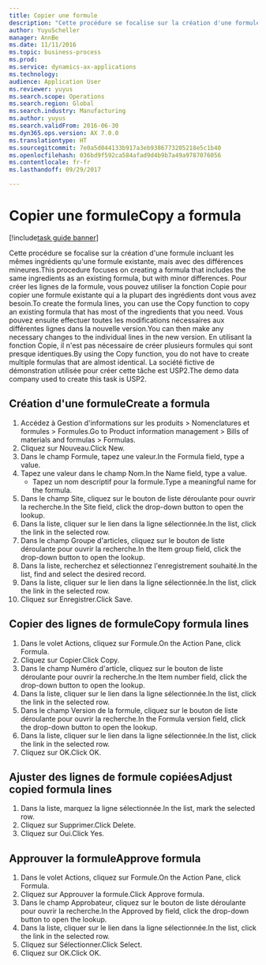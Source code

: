 ```yaml
--- 
title: Copier une formule
description: "Cette procédure se focalise sur la création d'une formule incluant les mêmes ingrédients qu'une formule existante, mais avec des différences mineures."
author: YuyuScheller
manager: AnnBe
ms.date: 11/11/2016
ms.topic: business-process
ms.prod: 
ms.service: dynamics-ax-applications
ms.technology: 
audience: Application User
ms.reviewer: yuyus
ms.search.scope: Operations
ms.search.region: Global
ms.search.industry: Manufacturing
ms.author: yuyus
ms.search.validFrom: 2016-06-30
ms.dyn365.ops.version: AX 7.0.0
ms.translationtype: HT
ms.sourcegitcommit: 7e0a5d044133b917a3eb9386773205218e5c1b40
ms.openlocfilehash: 036bd9f592ca584afad9d4b9b7a49a9787076056
ms.contentlocale: fr-fr
ms.lasthandoff: 09/29/2017

---
```

# <a name="copy-a-formula"></a><span data-ttu-id="70d77-103">Copier une formule</span><span class="sxs-lookup"><span data-stu-id="70d77-103">Copy a formula</span></span>

[!include[task guide banner](../../includes/task-guide-banner.md)]

<span data-ttu-id="70d77-104">Cette procédure se focalise sur la création d'une formule incluant les mêmes ingrédients qu'une formule existante, mais avec des différences mineures.</span><span class="sxs-lookup"><span data-stu-id="70d77-104">This procedure focuses on creating a formula that includes the same ingredients as an existing formula, but with minor differences.</span></span> <span data-ttu-id="70d77-105">Pour créer les lignes de la formule, vous pouvez utiliser la fonction Copie pour copier une formule existante qui a la plupart des ingrédients dont vous avez besoin.</span><span class="sxs-lookup"><span data-stu-id="70d77-105">To create the formula lines, you can use the Copy function to copy an existing formula that has most of the ingredients that you need.</span></span> <span data-ttu-id="70d77-106">Vous pouvez ensuite effectuer toutes les modifications nécessaires aux différentes lignes dans la nouvelle version.</span><span class="sxs-lookup"><span data-stu-id="70d77-106">You can then make any necessary changes to the individual lines in the new version.</span></span> <span data-ttu-id="70d77-107">En utilisant la fonction Copie, il n'est pas nécessaire de créer plusieurs formules qui sont presque identiques.</span><span class="sxs-lookup"><span data-stu-id="70d77-107">By using the Copy function, you do not have to create multiple formulas that are almost identical.</span></span> <span data-ttu-id="70d77-108">La société fictive de démonstration utilisée pour créer cette tâche est USP2.</span><span class="sxs-lookup"><span data-stu-id="70d77-108">The demo data company used to create this task is USP2.</span></span>


## <a name="create-a-formula"></a><span data-ttu-id="70d77-109">Création d'une formule</span><span class="sxs-lookup"><span data-stu-id="70d77-109">Create a formula</span></span>
1. <span data-ttu-id="70d77-110">Accédez à Gestion d'informations sur les produits > Nomenclatures et formules > Formules.</span><span class="sxs-lookup"><span data-stu-id="70d77-110">Go to Product information management > Bills of materials and formulas > Formulas.</span></span>
2. <span data-ttu-id="70d77-111">Cliquez sur Nouveau.</span><span class="sxs-lookup"><span data-stu-id="70d77-111">Click New.</span></span>
3. <span data-ttu-id="70d77-112">Dans le champ Formule, tapez une valeur.</span><span class="sxs-lookup"><span data-stu-id="70d77-112">In the Formula field, type a value.</span></span>
4. <span data-ttu-id="70d77-113">Tapez une valeur dans le champ Nom.</span><span class="sxs-lookup"><span data-stu-id="70d77-113">In the Name field, type a value.</span></span>
    * <span data-ttu-id="70d77-114">Tapez un nom descriptif pour la formule.</span><span class="sxs-lookup"><span data-stu-id="70d77-114">Type a meaningful name for the formula.</span></span>  
5. <span data-ttu-id="70d77-115">Dans le champ Site, cliquez sur le bouton de liste déroulante pour ouvrir la recherche.</span><span class="sxs-lookup"><span data-stu-id="70d77-115">In the Site field, click the drop-down button to open the lookup.</span></span>
6. <span data-ttu-id="70d77-116">Dans la liste, cliquer sur le lien dans la ligne sélectionnée.</span><span class="sxs-lookup"><span data-stu-id="70d77-116">In the list, click the link in the selected row.</span></span>
7. <span data-ttu-id="70d77-117">Dans le champ Groupe d'articles, cliquez sur le bouton de liste déroulante pour ouvrir la recherche.</span><span class="sxs-lookup"><span data-stu-id="70d77-117">In the Item group field, click the drop-down button to open the lookup.</span></span>
8. <span data-ttu-id="70d77-118">Dans la liste, recherchez et sélectionnez l'enregistrement souhaité.</span><span class="sxs-lookup"><span data-stu-id="70d77-118">In the list, find and select the desired record.</span></span>
9. <span data-ttu-id="70d77-119">Dans la liste, cliquer sur le lien dans la ligne sélectionnée.</span><span class="sxs-lookup"><span data-stu-id="70d77-119">In the list, click the link in the selected row.</span></span>
10. <span data-ttu-id="70d77-120">Cliquez sur Enregistrer.</span><span class="sxs-lookup"><span data-stu-id="70d77-120">Click Save.</span></span>

## <a name="copy-formula-lines"></a><span data-ttu-id="70d77-121">Copier des lignes de formule</span><span class="sxs-lookup"><span data-stu-id="70d77-121">Copy formula lines</span></span>
1. <span data-ttu-id="70d77-122">Dans le volet Actions, cliquez sur Formule.</span><span class="sxs-lookup"><span data-stu-id="70d77-122">On the Action Pane, click Formula.</span></span>
2. <span data-ttu-id="70d77-123">Cliquez sur Copier.</span><span class="sxs-lookup"><span data-stu-id="70d77-123">Click Copy.</span></span>
3. <span data-ttu-id="70d77-124">Dans le champ Numéro d'article, cliquez sur le bouton de liste déroulante pour ouvrir la recherche.</span><span class="sxs-lookup"><span data-stu-id="70d77-124">In the Item number field, click the drop-down button to open the lookup.</span></span>
4. <span data-ttu-id="70d77-125">Dans la liste, cliquer sur le lien dans la ligne sélectionnée.</span><span class="sxs-lookup"><span data-stu-id="70d77-125">In the list, click the link in the selected row.</span></span>
5. <span data-ttu-id="70d77-126">Dans le champ Version de la formule, cliquez sur le bouton de liste déroulante pour ouvrir la recherche.</span><span class="sxs-lookup"><span data-stu-id="70d77-126">In the Formula version field, click the drop-down button to open the lookup.</span></span>
6. <span data-ttu-id="70d77-127">Dans la liste, cliquer sur le lien dans la ligne sélectionnée.</span><span class="sxs-lookup"><span data-stu-id="70d77-127">In the list, click the link in the selected row.</span></span>
7. <span data-ttu-id="70d77-128">Cliquez sur OK.</span><span class="sxs-lookup"><span data-stu-id="70d77-128">Click OK.</span></span>

## <a name="adjust-copied-formula-lines"></a><span data-ttu-id="70d77-129">Ajuster des lignes de formule copiées</span><span class="sxs-lookup"><span data-stu-id="70d77-129">Adjust copied formula lines</span></span>
1. <span data-ttu-id="70d77-130">Dans la liste, marquez la ligne sélectionnée.</span><span class="sxs-lookup"><span data-stu-id="70d77-130">In the list, mark the selected row.</span></span>
2. <span data-ttu-id="70d77-131">Cliquez sur Supprimer.</span><span class="sxs-lookup"><span data-stu-id="70d77-131">Click Delete.</span></span>
3. <span data-ttu-id="70d77-132">Cliquez sur Oui.</span><span class="sxs-lookup"><span data-stu-id="70d77-132">Click Yes.</span></span>

## <a name="approve-formula"></a><span data-ttu-id="70d77-133">Approuver la formule</span><span class="sxs-lookup"><span data-stu-id="70d77-133">Approve formula</span></span>
1. <span data-ttu-id="70d77-134">Dans le volet Actions, cliquez sur Formule.</span><span class="sxs-lookup"><span data-stu-id="70d77-134">On the Action Pane, click Formula.</span></span>
2. <span data-ttu-id="70d77-135">Cliquez sur Approuver la formule.</span><span class="sxs-lookup"><span data-stu-id="70d77-135">Click Approve formula.</span></span>
3. <span data-ttu-id="70d77-136">Dans le champ Approbateur, cliquez sur le bouton de liste déroulante pour ouvrir la recherche.</span><span class="sxs-lookup"><span data-stu-id="70d77-136">In the Approved by field, click the drop-down button to open the lookup.</span></span>
4. <span data-ttu-id="70d77-137">Dans la liste, cliquer sur le lien dans la ligne sélectionnée.</span><span class="sxs-lookup"><span data-stu-id="70d77-137">In the list, click the link in the selected row.</span></span>
5. <span data-ttu-id="70d77-138">Cliquez sur Sélectionner.</span><span class="sxs-lookup"><span data-stu-id="70d77-138">Click Select.</span></span>
6. <span data-ttu-id="70d77-139">Cliquez sur OK.</span><span class="sxs-lookup"><span data-stu-id="70d77-139">Click OK.</span></span>


